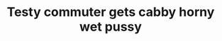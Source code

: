 ---
layout: post
title: Testy commuter gets cabby horny wet pussy
duration: '09:30'
view: 285
rate: 2
video: 'http://fantasti.cc/embed/843189/'
category:
 - blonde
 - blowjob
 - busty
 - curvy
 - gorgeous
 - outdoor
 - rough
 - stunning
tags: 
 - big-tits
 - sucked
 - fucked
priority: 0.9
changefreq: daily
---